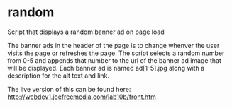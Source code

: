 # random
Script that displays a random banner ad on page load

The banner ads in the header of the page is to change whenver the user visits the page or refreshes the page.
The script selects a random number from 0-5 and appends that number to the url of the banner ad image that will be displayed.
Each banner ad is named ad[1-5].jpg along with a description for the alt text and link. 

The live version of this can be found here:
http://webdev1.joefreemedia.com/lab10b/front.htm
